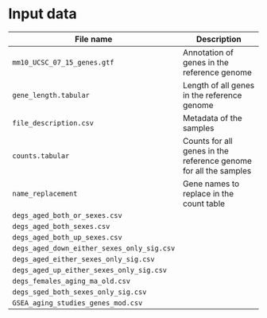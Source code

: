 Input data
==========

File name | Description
--- | ---
`mm10_UCSC_07_15_genes.gtf` | Annotation of genes in the reference genome
`gene_length.tabular` | Length of all genes in the reference genome
`file_description.csv` | Metadata of the samples
`counts.tabular` | Counts for all genes in the reference genome for all the samples
`name_replacement` | Gene names to replace in the count table
`degs_aged_both_or_sexes.csv` |
`degs_aged_both_sexes.csv` |
`degs_aged_both_up_sexes.csv` |
`degs_aged_down_either_sexes_only_sig.csv` |
`degs_aged_either_sexes_only_sig.csv` |
`degs_aged_up_either_sexes_only_sig.csv` |
`degs_females_aging_ma_old.csv` |
`degs_sged_both_sexes_only_sig.csv` |
`GSEA_aging_studies_genes_mod.csv` |